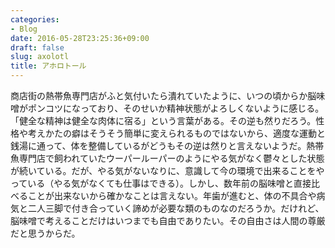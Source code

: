 ```yaml
---
categories:
- Blog
date: 2016-05-28T23:25:36+09:00
draft: false
slug: axolotl
title: アホロトール
---
```


商店街の熱帯魚専門店がふと気付いたら潰れていたように、いつの頃からか脳味噌がポンコツになっており、そのせいか精神状態がよろしくないように感じる。「健全な精神は健全な肉体に宿る」という言葉がある。その逆も然りだろう。性格や考えかたの癖はそうそう簡単に変えられるものではないから、適度な運動と銭湯に通って、体を整備しているがどうもその逆は然りと言えないようだ。熱帯魚専門店で飼われていたウーパールーパーのようにやる気がなく鬱々とした状態が続いている。だが、やる気がないなりに、意識して今の環境で出来ることをやっている（やる気がなくても仕事はできる）。しかし、数年前の脳味噌と直接比べることが出来ないから確かなことは言えない。年歯が進むと、体の不具合や病気と二人三脚で付き合っていく諦めが必要な類のものなのだろうか。だけれど、脳味噌で考えることだけはいつまでも自由でありたい。その自由さは人間の尊厳だと思うからだ。
